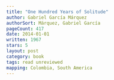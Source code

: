 ```yaml
---
title: "One Hundred Years of Solitude"
author: Gabriel García Márquez
authorSort: Márquez, Gabriel García
pageCount: 417
date: 2014-01-01
written: 1967
stars: 5
layout: post
category: book
tags: read unreviewed
mapping: Colombia, South America
---
```

